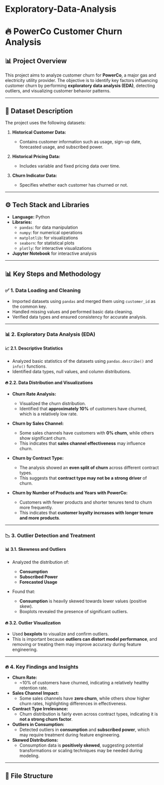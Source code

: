 # Exploratory-Data-Analysis
# 🔥 PowerCo Customer Churn Analysis

## 📊 Project Overview
This project aims to analyze customer churn for **PowerCo**, a major gas and electricity utility provider. The objective is to identify key factors influencing customer churn by performing **exploratory data analysis (EDA)**, detecting outliers, and visualizing customer behavior patterns.  

---

## 📁 **Dataset Description**
The project uses the following datasets:

1. **Historical Customer Data:**  
   - Contains customer information such as usage, sign-up date, forecasted usage, and subscribed power.  

2. **Historical Pricing Data:**  
   - Includes variable and fixed pricing data over time.  

3. **Churn Indicator Data:**  
   - Specifies whether each customer has churned or not.  

---

## ⚙️ **Tech Stack and Libraries**
- **Language:** Python  
- **Libraries:**  
    - `pandas`: for data manipulation  
    - `numpy`: for numerical operations  
    - `matplotlib`: for visualizations  
    - `seaborn`: for statistical plots  
    - `plotly`: for interactive visualizations  
- **Jupyter Notebook** for interactive analysis  

---

## 📊 **Key Steps and Methodology**

### ✅ **1. Data Loading and Cleaning**
- Imported datasets using `pandas` and merged them using `customer_id` as the common key.  
- Handled missing values and performed basic data cleaning.  
- Verified data types and ensured consistency for accurate analysis.

---

### 📊 **2. Exploratory Data Analysis (EDA)**

#### 📈 **2.1. Descriptive Statistics**
- Analyzed basic statistics of the datasets using `pandas.describe()` and `info()` functions.  
- Identified data types, null values, and column distributions.  

#### 🔥 **2.2. Data Distribution and Visualizations**
- **Churn Rate Analysis:**  
    - Visualized the churn distribution.  
    - Identified that **approximately 10%** of customers have churned, which is a relatively low rate.  

- **Churn by Sales Channel:**  
    - Some sales channels have customers with **0% churn**, while others show significant churn.  
    - This indicates that **sales channel effectiveness** may influence churn.  

- **Churn by Contract Type:**  
    - The analysis showed an **even split of churn** across different contract types.  
    - This suggests that **contract type may not be a strong driver** of churn.  

- **Churn by Number of Products and Years with PowerCo:**  
    - Customers with fewer products and shorter tenures tend to churn more frequently.  
    - This indicates that **customer loyalty increases with longer tenure and more products**.  

---

### 📉 **3. Outlier Detection and Treatment**

#### 📊 **3.1. Skewness and Outliers**
- Analyzed the distribution of:  
    - **Consumption**
    - **Subscribed Power**
    - **Forecasted Usage**  

- Found that:  
    - **Consumption** is heavily skewed towards lower values (positive skew).  
    - Boxplots revealed the presence of significant outliers.  

#### 🔥 **3.2. Outlier Visualization**
- Used **boxplots** to visualize and confirm outliers.  
- This is important because **outliers can distort model performance**, and removing or treating them may improve accuracy during feature engineering.

---

### 🔥 **4. Key Findings and Insights**
- **Churn Rate:**  
    - ~10% of customers have churned, indicating a relatively healthy retention rate.  
- **Sales Channel Impact:**  
    - Some sales channels have **zero churn**, while others show higher churn rates, highlighting differences in effectiveness.  
- **Contract Type Irrelevance:**  
    - Churn distribution is fairly even across contract types, indicating it is **not a strong churn factor**.  
- **Outliers in Consumption:**  
    - Detected outliers in **consumption** and **subscribed power**, which may require treatment during feature engineering.  
- **Skewed Distributions:**  
    - Consumption data is **positively skewed**, suggesting potential transformations or scaling techniques may be needed during modeling.  

---

## 📁 **File Structure**

